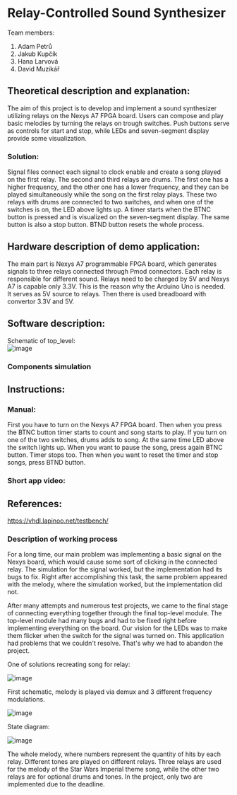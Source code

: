 # Relay-Controlled Sound Synthesizer

Team members:

1. Adam Petrů
2. Jakub Kupčík
3. Hana Larvová
4. David Muzikář

## Theoretical description and explanation:
The aim of this project is to develop and implement a sound synthesizer utilizing relays on the Nexys A7 FPGA board. Users can compose and play basic melodies by turning the relays on trough switches. Push buttons serve as controls for start and stop, while LEDs and seven-segment display provide some visualization.  
### Solution:
Signal files connect each signal to clock enable and create a song played on the first relay. The second and third relays are drums. The first one has a higher frequency, and the other one has a lower frequency, and they can be played simultaneously while the song on the first relay plays. These two relays with drums are connected to two switches, and when one of the switches is on, the LED above lights up.
A timer starts when the BTNC button is pressed and is visualized on the seven-segment display. The same button is also a stop button. BTND button resets the whole process.

## Hardware description of demo application:
The main part is Nexys A7 programmable FPGA board, which generates signals to three relays connected through Pmod connectors. Each relay is responsible for different sound. Relays need to be charged by 5V and Nexys A7 is capable only 3.3V. This is the reason why the Arduino Uno is needed. It serves as 5V source to relays. Then there is used breadboard with convertor 3.3V and 5V.   
  
## Software description:
Schematic of top_level:    
![image](https://github.com/whereisderci/DE1-VHDL-task2/assets/114295996/e4fd61c0-c4f9-4882-b5e0-4758214a87c9)
### Components simulation

## Instructions:
### Manual:
First you have to turn on the Nexys A7 FPGA board. Then when you press the BTNC button timer starts to count and song starts to play. If you turn on one of the two switches, drums adds to song. At the same time LED above the switch lights up. When you want to pause the song, press again BTNC button. Timer stops too. Then when you want to reset the timer and stop songs, press BTND button.
### Short app video:

## References:
https://vhdl.lapinoo.net/testbench/  

### Description of working process
For a long time, our main problem was implementing a basic signal on the Nexys board, which would cause some sort of clicking in the connected relay. The simulation for the signal worked, but the implementation had its bugs to fix. Right after accomplishing this task, the same problem appeared with the melody, where the simulation worked, but the implementation did not.

After many attempts and numerous test projects, we came to the final stage of connecting everything together through the final top-level module. The top-level module had many bugs and had to be fixed right before implementing everything on the board. Our vision for the LEDs was to make them flicker when the switch for the signal was turned on. This application had problems that we couldn't resolve. That's why we had to abandon the project.

One of solutions recreating song for relay:

![image](https://github.com/whereisderci/DE1-VHDL-task2/assets/165771404/757d180d-983b-4ae8-bd75-5e5e95284f86)

First schematic, melody is played via demux and 3 different frequency modulations. 

![image](https://github.com/whereisderci/DE1-VHDL-task2/assets/165771404/86e970c3-bc22-4e0b-a2ac-fdad84a23dd7)

State diagram: 

![image](https://github.com/whereisderci/DE1-VHDL-task2/assets/165771404/1e023bef-df65-49d4-a017-cac0af75854e)

The whole melody, where numbers represent the quantity of hits by each relay. Different tones are played on different relays. Three relays are used for the melody of the Star Wars Imperial theme song, while the other two relays are for optional drums and tones. In the project, only two are implemented due to the deadline.

